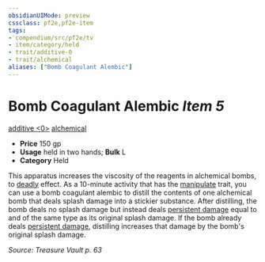```yaml
---
obsidianUIMode: preview
cssclass: pf2e,pf2e-item
tags:
- compendium/src/pf2e/tv
- item/category/held
- trait/additive-0
- trait/alchemical
aliases: ["Bomb Coagulant Alembic"]
---
```

# Bomb Coagulant Alembic *Item 5*  
[additive <0>](rules/traits/additive-0.md "Additive Feat Trait")  [alchemical](rules/traits/alchemical.md "Alchemical Item Trait")  

- **Price** 150 gp
- **Usage** held in two hands; **Bulk** L
- **Category** Held

This apparatus increases the viscosity of the reagents in alchemical bombs, to [deadly](rules/traits/deadly.md "Deadly Weapon Trait") effect. As a 10-minute activity that has the [manipulate](rules/traits/manipulate.md "Manipulate General Trait") trait, you can use a bomb coagulant alembic to distill the contents of one alchemical bomb that deals splash damage into a stickier substance. After distilling, the bomb deals no splash damage but instead deals [persistent damage](rules/conditions.md#Persistent%20Damage) equal to and of the same type as its original splash damage. If the bomb already deals [persistent damage](rules/conditions.md#Persistent%20Damage), distilling increases that damage by the bomb's original splash damage.

*Source: Treasure Vault p. 63*